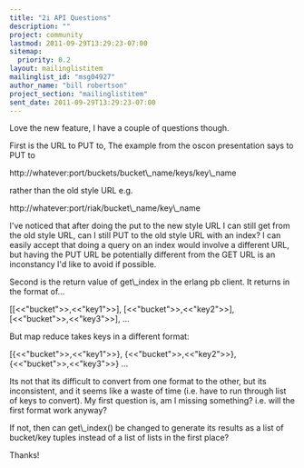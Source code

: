 ```yaml
---
title: "2i API Questions"
description: ""
project: community
lastmod: 2011-09-29T13:29:23-07:00
sitemap:
  priority: 0.2
layout: mailinglistitem
mailinglist_id: "msg04927"
author_name: "bill robertson"
project_section: "mailinglistitem"
sent_date: 2011-09-29T13:29:23-07:00
---
```



Love the new feature, I have a couple of questions though.

First is the URL to PUT to, The example from the oscon presentation says to
PUT to

http://whatever:port/buckets/bucket\\_name/keys/key\\_name

rather than the old style URL e.g.

http://whatever:port/riak/bucket\\_name/key\\_name

I've noticed that after doing the put to the new style URL I can still get
from the old style URL, can I still PUT to the old style URL with an index?
I can easily accept that doing a query on an index would involve a different
URL, but having the PUT URL be potentially different from the GET URL is an
inconstancy I'd like to avoid if possible.

Second is the return value of get\\_index in the erlang pb client. It returns
in the format of...

[[&lt;&lt;"bucket"&gt;&gt;,&lt;&lt;"key1"&gt;&gt;],
 [&lt;&lt;"bucket"&gt;&gt;,&lt;&lt;"key2"&gt;&gt;],
 [&lt;&lt;"bucket"&gt;&gt;,&lt;&lt;"key3"&gt;&gt;],
...

But map reduce takes keys in a different format:

[{&lt;&lt;"bucket"&gt;&gt;,&lt;&lt;"key1"&gt;&gt;},
 {&lt;&lt;"bucket"&gt;&gt;,&lt;&lt;"key2"&gt;&gt;},
 {&lt;&lt;"bucket"&gt;&gt;,&lt;&lt;"key3"&gt;&gt;}
...

Its not that its difficult to convert from one format to the other, but its
inconsistent, and it seems like a waste of time (i.e. have to run through
list of keys to convert). My first question is, am I missing something?
 i.e. will the first format work anyway?

If not, then can get\\_index() be changed to generate its results as a list of
bucket/key tuples instead of a list of lists in the first place?

Thanks!
